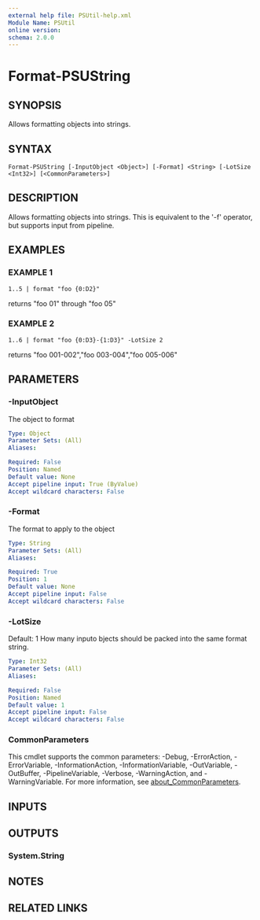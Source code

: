 ```yaml
---
external help file: PSUtil-help.xml
Module Name: PSUtil
online version:
schema: 2.0.0
---
```


# Format-PSUString

## SYNOPSIS
Allows formatting objects into strings.

## SYNTAX

```
Format-PSUString [-InputObject <Object>] [-Format] <String> [-LotSize <Int32>] [<CommonParameters>]
```

## DESCRIPTION
Allows formatting objects into strings.
This is equivalent to the '-f' operator, but supports input from pipeline.

## EXAMPLES

### EXAMPLE 1
```
1..5 | format "foo {0:D2}"
```

returns "foo 01" through "foo 05"

### EXAMPLE 2
```
1..6 | format "foo {0:D3}-{1:D3}" -LotSize 2
```

returns "foo 001-002","foo 003-004","foo 005-006"

## PARAMETERS

### -InputObject
The object to format

```yaml
Type: Object
Parameter Sets: (All)
Aliases:

Required: False
Position: Named
Default value: None
Accept pipeline input: True (ByValue)
Accept wildcard characters: False
```

### -Format
The format to apply to the object

```yaml
Type: String
Parameter Sets: (All)
Aliases:

Required: True
Position: 1
Default value: None
Accept pipeline input: False
Accept wildcard characters: False
```

### -LotSize
Default: 1
How many inputo bjects should be packed into the same format string.

```yaml
Type: Int32
Parameter Sets: (All)
Aliases:

Required: False
Position: Named
Default value: 1
Accept pipeline input: False
Accept wildcard characters: False
```

### CommonParameters
This cmdlet supports the common parameters: -Debug, -ErrorAction, -ErrorVariable, -InformationAction, -InformationVariable, -OutVariable, -OutBuffer, -PipelineVariable, -Verbose, -WarningAction, and -WarningVariable. For more information, see [about_CommonParameters](http://go.microsoft.com/fwlink/?LinkID=113216).

## INPUTS

## OUTPUTS

### System.String
## NOTES

## RELATED LINKS
